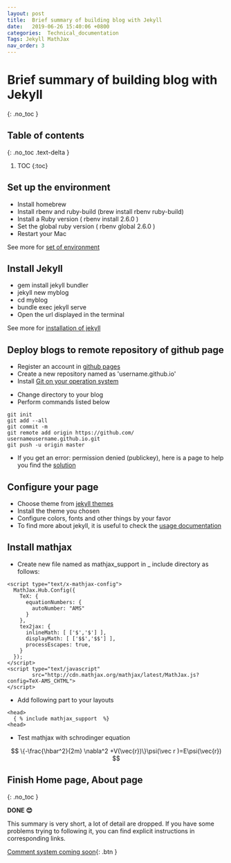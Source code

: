 ```yaml
---
layout: post
title:  Brief summary of building blog with Jekyll  
date:   2019-06-26 15:40:06 +0800
categories:  Technical_documentation
Tags: Jekyll MathJax 
nav_order: 3
---
```

# Brief summary of building blog with Jekyll  
{: .no_toc }

## Table of contents
{: .no_toc .text-delta }

1. TOC
{:toc}

## Set up the environment 

+ Install homebrew 
+ Install rbenv and ruby-build  (brew install rbenv ruby-build\)
+ Install a Ruby version  ( rbenv install 2.6.0 )
+ Set the global ruby version ( rbenv global 2.6.0 )
+ Restart your Mac

See more for [set of environment][set-of-environment]  

[set-of-environment]:https://www.codementor.io/akabiru/3-steps-set-up-ruby-environment-macos-6mavm7jrl

## Install Jekyll 

+ gem install jekyll bundler
+ jekyll new myblog
+ cd myblog
+ bundle exec jekyll serve
+ Open the url displayed in the terminal

See more for [installation of jekyll][installation-of-jekyll] 

[installation-of-jekyll]:https://jekyllrb.com/docs/

## Deploy blogs to remote repository of github page
+ Register an account in [github pages][github-register] 
+ Create a new repository named as 'username.github.io'
+ Install [Git on your operation system][Installation-of-Git]

[github-register]:https://github.com
[Installation-of-Git]:https://www.atlassian.com/git/tutorials/install-git

+ Change directory to your blog	
+ Perform commands listed below
```
git init
git add --all
git commit -m
git remote add origin https://github.com/
usernameusername.github.io.git
git push -u origin master
```
+ If you get an error: permission denied (publickey), here is a page to help you find the [solution][Permission-denied] 

[Permission-denied]:https://help.github.com/en/articles/error-permission-denied-publickey

## Configure your page
+ Choose theme from [jekyll themes][jekyll-theme]
+ Install the theme you chosen 
+ Configure colors, fonts and other things by your favor
+ To find more about jekyll, it is useful to check the [usage documentation]

[jekyll-theme]:https://jekyllthemes.io/theme/
[usage documentation]:https://jekyllrb.com/docs/

## Install mathjax
+ Create new file named as mathjax_support in   _ include   directory as follows:
```
<script type="text/x-mathjax-config">
  MathJax.Hub.Config({
    TeX: {
      equationNumbers: {
        autoNumber: "AMS"
      }
    },
    tex2jax: {
      inlineMath: [ ['$','$'] ],
      displayMath: [ ['$$','$$'] ],
      processEscapes: true,
    }
  });
</script>
<script type="text/javascript"
        src="http://cdn.mathjax.org/mathjax/latest/MathJax.js?config=TeX-AMS_CHTML">
</script>
```

+ Add following part to your layouts

```
<head>
  { % include mathjax_support  %}
<head>
```
+ Test mathjax with schrodinger equation


$$
\{-\frac{\hbar^2}{2m} \nabla^2 +V(\vec{r})\}\psi(\vec r )=E\psi(\vec{r})
$$

## Finish Home page, About page 
{: .no_toc }

**DONE 😊** 

This summary is very short, a lot of detail are dropped. If you have some problems trying to following it, you can find explicit instructions in corresponding links.

[Comment system coming soon](http://example.com/){: .btn }

